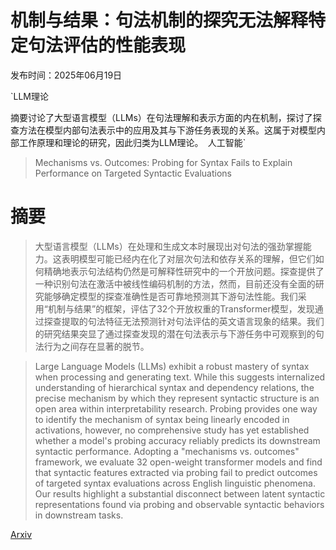 # 机制与结果：句法机制的探究无法解释特定句法评估的性能表现

发布时间：2025年06月19日

`LLM理论

摘要讨论了大型语言模型（LLMs）在句法理解和表示方面的内在机制，探讨了探查方法在模型内部句法表示中的应用及其与下游任务表现的关系。这属于对模型内部工作原理和理论的研究，因此归类为LLM理论。` `人工智能`

> Mechanisms vs. Outcomes: Probing for Syntax Fails to Explain Performance on Targeted Syntactic Evaluations

# 摘要

> 大型语言模型（LLMs）在处理和生成文本时展现出对句法的强劲掌握能力。这表明模型可能已经内在化了对层次句法和依存关系的理解，但它们如何精确地表示句法结构仍然是可解释性研究中的一个开放问题。探查提供了一种识别句法在激活中被线性编码机制的方法，然而，目前还没有全面的研究能够确定模型的探查准确性是否可靠地预测其下游句法性能。我们采用“机制与结果”的框架，评估了32个开放权重的Transformer模型，发现通过探查提取的句法特征无法预测针对句法评估的英文语言现象的结果。我们的研究结果突显了通过探查发现的潜在句法表示与下游任务中可观察到的句法行为之间存在显著的脱节。

> Large Language Models (LLMs) exhibit a robust mastery of syntax when processing and generating text. While this suggests internalized understanding of hierarchical syntax and dependency relations, the precise mechanism by which they represent syntactic structure is an open area within interpretability research. Probing provides one way to identify the mechanism of syntax being linearly encoded in activations, however, no comprehensive study has yet established whether a model's probing accuracy reliably predicts its downstream syntactic performance. Adopting a "mechanisms vs. outcomes" framework, we evaluate 32 open-weight transformer models and find that syntactic features extracted via probing fail to predict outcomes of targeted syntax evaluations across English linguistic phenomena. Our results highlight a substantial disconnect between latent syntactic representations found via probing and observable syntactic behaviors in downstream tasks.

[Arxiv](https://arxiv.org/abs/2506.16678)